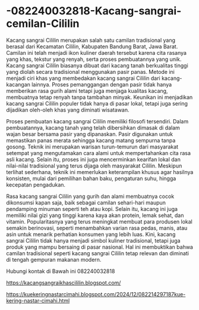 # -082240032818-Kacang-sangrai-cemilan-Cililin
Kacang sangrai Cililin merupakan salah satu camilan tradisional yang berasal dari Kecamatan Cililin, Kabupaten Bandung Barat, Jawa Barat. Camilan ini telah menjadi ikon kuliner daerah tersebut karena cita rasanya yang khas, tekstur yang renyah, serta proses pembuatannya yang unik. Kacang sangrai Cililin biasanya dibuat dari kacang tanah berkualitas tinggi yang diolah secara tradisional menggunakan pasir panas. Metode ini menjadi ciri khas yang membedakan kacang sangrai Cililin dari kacang-kacangan lainnya. Proses pemanggangan dengan pasir tidak hanya memberikan rasa gurih alami tetapi juga menjaga kualitas kacang, membuatnya tetap renyah tanpa tambahan minyak. Keunikan ini menjadikan kacang sangrai Cililin populer tidak hanya di pasar lokal, tetapi juga sering dijadikan oleh-oleh khas yang diminati wisatawan.

Proses pembuatan kacang sangrai Cililin memiliki filosofi tersendiri. Dalam pembuatannya, kacang tanah yang telah dibersihkan dimasak di dalam wajan besar bersama pasir yang dipanaskan. Pasir digunakan untuk memastikan panas merata sehingga kacang matang sempurna tanpa gosong. Teknik ini merupakan warisan turun-temurun dari masyarakat setempat yang mengutamakan cara alami untuk mempertahankan cita rasa asli kacang. Selain itu, proses ini juga mencerminkan kearifan lokal dan nilai-nilai tradisional yang terus dijaga oleh masyarakat Cililin. Meskipun terlihat sederhana, teknik ini memerlukan keterampilan khusus agar hasilnya konsisten, mulai dari pemilihan bahan baku, pengaturan suhu, hingga kecepatan pengadukan.

Rasa kacang sangrai Cililin yang gurih dan alami membuatnya cocok dikonsumsi kapan saja, baik sebagai camilan sehari-hari maupun pendamping minuman seperti teh atau kopi. Selain itu, kacang ini juga memiliki nilai gizi yang tinggi karena kaya akan protein, lemak sehat, dan vitamin. Popularitasnya yang terus meningkat membuat para produsen lokal semakin berinovasi, seperti menambahkan varian rasa pedas, manis, atau asin untuk menarik perhatian konsumen yang lebih luas. Kini, kacang sangrai Cililin tidak hanya menjadi simbol kuliner tradisional, tetapi juga produk yang mampu bersaing di pasar nasional. Hal ini membuktikan bahwa camilan tradisional seperti kacang sangrai Cililin tetap relevan dan diminati di tengah gempuran makanan modern.

Hubungi kontak di Bawah ini
082240032818


https://kacangsangraikhascililin.blogspot.com/

https://kuekeringnastarcimahi.blogspot.com/2024/12/082214297187kue-kering-nastar-cimahi.html
